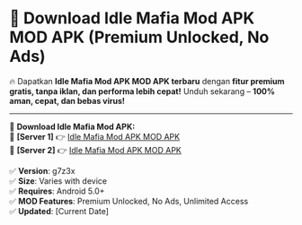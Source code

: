 # 🚀 Download Idle Mafia Mod APK MOD APK (Premium Unlocked, No Ads)  

🔥 Dapatkan **Idle Mafia Mod APK MOD APK terbaru** dengan **fitur premium gratis, tanpa iklan, dan performa lebih cepat!** Unduh sekarang – **100% aman, cepat, dan bebas virus!**  

---


🔽 **Download Idle Mafia Mod APK:**  
🔹 **[Server 1]** 👉 [Idle Mafia Mod APK MOD APK](https://apkcomod.com?title=Idle_Mafia_Mod_APK)  
🔹 **[Server 2]** 👉 [Idle Mafia Mod APK MOD APK](https://apkcomod.com?title=Idle_Mafia_Mod_APK)  


✅ **Version**: g7z3x  
✅ **Size**: Varies with device  
✅ **Requires**: Android 5.0+  
✅ **MOD Features**: Premium Unlocked, No Ads, Unlimited Access  
✅ **Updated**: [Current Date]  
